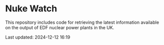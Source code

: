 # Nuke Watch

This repository includes code for retrieving the latest information available on the output of EDF nuclear power plants in the UK.

Last updated: 2024-12-12 16:19